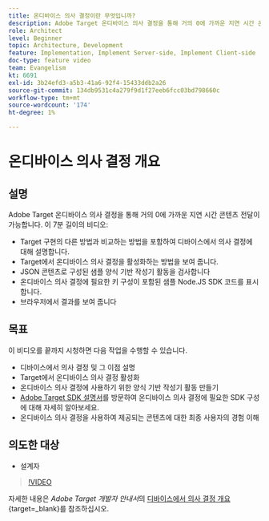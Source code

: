 ```yaml
---
title: 온디바이스 의사 결정이란 무엇입니까?
description: Adobe Target 온디바이스 의사 결정을 통해 거의 0에 가까운 지연 시간 콘텐츠 전달이 가능합니다. 온디바이스 의사 결정 및 활성화 방법에 대해 알아보려면 이 비디오를 시청하십시오.
role: Architect
level: Beginner
topic: Architecture, Development
feature: Implementation, Implement Server-side, Implement Client-side
doc-type: feature video
team: Evangelism
kt: 6691
exl-id: 3b24efd3-a5b3-41a6-92f4-15433ddb2a26
source-git-commit: 134db9531c4a279f9d1f27eeb6fcc03bd798660c
workflow-type: tm+mt
source-wordcount: '174'
ht-degree: 1%

---
```


# 온디바이스 의사 결정 개요

## 설명

Adobe Target 온디바이스 의사 결정을 통해 거의 0에 가까운 지연 시간 콘텐츠 전달이 가능합니다. 이 7분 길이의 비디오:

* Target 구현의 다른 방법과 비교하는 방법을 포함하여 디바이스에서 의사 결정에 대해 설명합니다.
* Target에서 온디바이스 의사 결정을 활성화하는 방법을 보여 줍니다.
* JSON 콘텐츠로 구성된 샘플 양식 기반 작성기 활동을 검사합니다
* 온디바이스 의사 결정에 필요한 키 구성이 포함된 샘플 Node.JS SDK 코드를 표시합니다.
* 브라우저에서 결과를 보여 줍니다

## 목표

이 비디오를 끝까지 시청하면 다음 작업을 수행할 수 있습니다.

* 디바이스에서 의사 결정 및 그 이점 설명
* Target에서 온디바이스 의사 결정 활성화
* 온디바이스 의사 결정에 사용하기 위한 양식 기반 작성기 활동 만들기
* [Adobe Target SDK 설명서](https://experienceleague.adobe.com/en/docs/target-dev/developer/server-side/on-device-decisioning/overview)를 방문하여 온디바이스 의사 결정에 필요한 SDK 구성에 대해 자세히 알아보세요.
* 온디바이스 의사 결정을 사용하여 제공되는 콘텐츠에 대한 최종 사용자의 경험 이해

## 의도한 대상

* 설계자

>[!VIDEO](https://video.tv.adobe.com/v/329032/?quality=12)

자세한 내용은 *Adobe Target 개발자 안내서*&#x200B;의 [디바이스에서 의사 결정 개요](https://experienceleague.adobe.com/docs/target-dev/developer/server-side/on-device-decisioning/overview.html?lang=ko-KR){target=_blank}를 참조하십시오.
